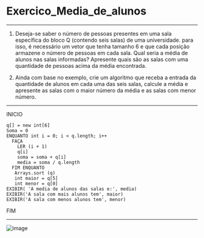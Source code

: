 # Exercico_Media_de_alunos
_________________________________________________________________________________________________

1) Deseja-se saber o número de pessoas presentes em uma sala específica do bloco Q (contendo seis salas) de uma universidade. para isso, é necessário um vetor que tenha tamanho 6 e que cada posição armazene o número de pessoas em cada sala. Qual seria a média de alunos nas salas informadas? Apresente quais são as salas com uma quantidade de pessoas acima da média encontrada. 

2) Ainda com base no exemplo, crie um algoritmo que receba a entrada da quantidade de alunos em cada uma das seis salas, calcule a média e apresente as salas com o maior número da média e as salas com menor número.

___________________________________________________________________________________________________

INICIO

    q[] = new int[6]
    Soma = 0
    ENQUANTO int i = 0; i < q.length; i++ 
      FAÇA
        LER (i + 1)
        q[i]
        soma = soma + q[i]
        media = soma / q.length
      FIM ENQUANTO  
       Arrays.sort (q)
       int maior = q[5]
       int menor = q[0] 
    EXIBIR( 'A media de alunos das salas e:', media)
    EXIBIR('A sala com mais alunos tem', maior)
    EXIBIR('A sala com menos alunos tem', menor)
    
FIM
________________________________________________________________________________________________________

![image](https://user-images.githubusercontent.com/103973489/173269317-566333f5-c9c3-4d54-bf0b-e5b204bc2979.png)
